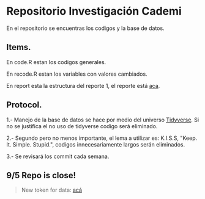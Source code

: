 # Repositorio Investigación Cademi

En el repositorio se encuentras los codigos y la base de datos.

## Items.

En code.R estan los codigos generales.

En recode.R estan los variables con valores cambiados.

En report esta la estructura del reporte 1, el reporte está [aca](https://raw.githack.com/PabloFdezm/cademi/master/report/report.html).

## Protocol.

1.- Manejo de la base de datos se hace por medio del universo [Tidyverse](https://www.tidyverse.org/). Si no se justifica el no uso de tidyverse codigo será eliminado. 

2.- Segundo pero no menos importante, el lema a utilizar es: K.I.S.S,   "Keep. It. Simple. Stupid.", codigos innecesariamente largos serán eliminados.

3.- Se revisará los commit cada semana.

## 9/5 Repo is close!

> New token for data: [acá](https://raw.githubusercontent.com/PabloFdezm/cademi/master/data.csv?token=AKX6XZNXLLLB4KGPTP6ICUC7LWLHY)
